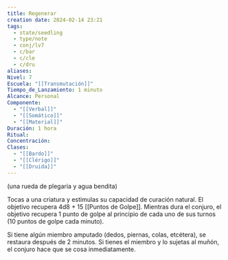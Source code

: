 ```yaml
---
title: Regenerar
creation date: 2024-02-14 23:21
tags:
  - state/seedling
  - type/note
  - conj/lv7
  - c/bar
  - c/cle
  - c/dru
aliases: 
Nivel: 7
Escuela: "[[Transmutación]]"
Tiempo_de_Lanzamiento: 1 minuto
Alcance: Personal
Componente:
  - "[[Verbal]]"
  - "[[Somático]]"
  - "[[Material]]"
Duración: 1 hora
Ritual: 
Concentración: 
Clases:
  - "[[Bardo]]"
  - "[[Clérigo]]"
  - "[[Druida]]"
---
```

(una rueda de plegaria y agua bendita)

Tocas a una criatura y estimulas su capacidad de curación natural. El objetivo recupera 4d8 + 15 [[Puntos de Golpe]]. Mientras dura el conjuro, el objetivo recupera 1 punto de golpe al principio de cada uno de sus turnos (10 puntos de golpe cada minuto).

Si tiene algún miembro amputado (dedos, piernas, colas, etcétera), se restaura después de 2 minutos. Si tienes el miembro y lo sujetas al muñón, el conjuro hace que se cosa inmediatamente.